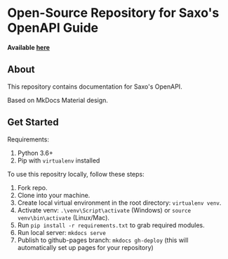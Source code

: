 # Open-Source Repository for Saxo's OpenAPI Guide

**Available [here](https://gidven.github.io/saxo-openapi-guide/)**

## About

This repository contains documentation for Saxo's OpenAPI.

Based on MkDocs Material design.

## Get Started

Requirements:
1. Python 3.6+
2. Pip with `virtualenv` installed

To use this repositry locally, follow these steps:

1. Fork repo.
2. Clone into your machine.
3. Create local virtual environment in the root directory: `virtualenv venv`.
4. Activate venv: `.\venv\Script\activate` (Windows) or `source venv\bin\activate` (Linux/Mac).
5. Run `pip install -r requirements.txt` to grab required modules.
6. Run local server: `mkdocs serve`
7. Publish to github-pages branch: `mkdocs gh-deploy` (this will automatically set up pages for your repository)